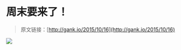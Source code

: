 # 周末要来了！

> 原文链接：[http://gank.io/2015/10/16](http://gank.io/2015/10/16)

![](http://ww4.sinaimg.cn/large/7a8aed7bjw1ex2sycyh7gj20go0o474w.jpg)

